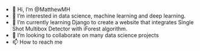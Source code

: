 - 👋 Hi, I’m @MatthewMH
- 👀 I’m interested in data science, machine learning and deep learning.
- 🌱 I’m currently learning Django to create a website that integrates Single Shot Multibox Detector with iForest algorithm.
- 💞️ I’m looking to collaborate on many data science projects
- 📫 How to reach me 

<!---
MatthewMH/MatthewMH is a ✨ special ✨ repository because its `README.md` (this file) appears on your GitHub profile.
You can click the Preview link to take a look at your changes.
--->
